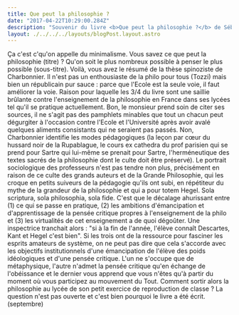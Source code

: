 ```yaml
---
title: Que peut la philosophie ?
date: "2017-04-22T10:29:00.284Z"
description: "Souvenir du livre <b>Que peut la philosophie ?</b> de Sébastien Charbonnier"
layout: ./../../../layouts/blogPost.layout.astro
--- 
```

Ça c'est c'qu'on appelle du minimalisme. Vous savez ce que peut la philosophie (titre) ? Qu'on soit le plus nombreux possible à penser le plus possible (sous-titre). Voilà, vous avez le résumé de la thèse spinoziste de Charbonnier. Il n'est pas un enthousiaste de la philo pour tous (Tozzi) mais bien un républicain pur sauce : parce que l'Ecole est la seule voie, il faut améliorer la voie. Raison pour laquelle les 3/4 du livre sont une saillie brûlante contre l'enseignement de la philosophie en France dans ses lycées tel qu'il se pratique actuellement. Bon, le monsieur prend soin de citer ses sources, il ne s'agit pas des pamphlets minables que tout un chacun peut dégurgiter à l'occasion contre l'Ecole et l'Université après avoir avalé quelques aliments consistants qui ne seraient pas passés. Non, Charbonnier identifie les modes pédagogiques (la leçon par cœur du hussard noir de la Rupablague, le cours ex cathedra du prof parisien qui se prend pour Sartre qui lui-même se prenait pour Sartre, l'herméneutique des textes sacrés de la philosophie dont le culte doit être préservé). Le portrait sociologique des professeurs n'est pas tendre non plus, précisément en raison de ce culte des grands auteurs et de la Grande Philosophie, qui les croque en petits suiveurs de la pédagogie qu'ils ont subi, en répétiteur du mythe de la grandeur de la philosophie et qui a pour totem Hegel. Sola scriptura, sola philosophia, sola fide. C'est que le décalage ahurissant entre (1) ce qui se passe en pratique, (2) les ambitions d'émancipation et d'apprentissage de la pensée critique propres à l'enseignement de la philo et (3) les virtualités de cet enseignement a de quoi dégoûter. Une inspectrice tranchait alors : "si à la fin de l'année, l'élève connaît Descartes, Kant et Hegel c'est bien". Si les trois ont de la ressource pour fasciner les esprits amateurs de système, on ne peut pas dire que cela s'accorde avec les objectifs institutionnels d'une émancipation de l'élève des poids idéologiques et d'une pensée critique. L'un ne s'occupe que de métaphysique, l'autre n'admet la pensée critique qu'en échange de l'obéissance et le dernier vous apprend que vous n'êtes qu'à partir du moment où vous participez au mouvement du Tout. Comment sortir alors la philosophie au lycée de son petit exercice de reproduction de classe ? La question n'est pas ouverte et c'est bien pourquoi le livre a été écrit.
(septembre)
